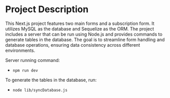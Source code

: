 # Project Description

This Next.js project features two main forms and a subscription form. It utilizes MySQL as the database and Sequelize as the ORM. The project includes a server that can be run using Node.js and provides commands to generate tables in the database. The goal is to streamline form handling and database operations, ensuring data consistency across different environments.

Server running command:

- `npm run dev`

To generate the tables in the database, run:

- `node lib/syncDatabase.js`

